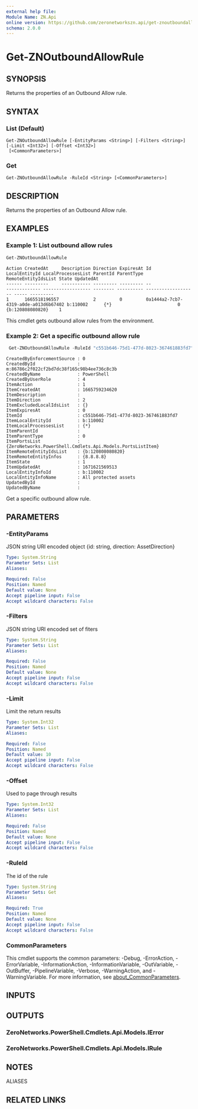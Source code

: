 ```yaml
---
external help file:
Module Name: ZN.Api
online version: https://github.com/zeronetworkszn.api/get-znoutboundallowrule
schema: 2.0.0
---
```


# Get-ZNOutboundAllowRule

## SYNOPSIS
Returns the properties of an Outbound Allow rule.

## SYNTAX

### List (Default)
```
Get-ZNOutboundAllowRule [-EntityParams <String>] [-Filters <String>] [-Limit <Int32>] [-Offset <Int32>]
 [<CommonParameters>]
```

### Get
```
Get-ZNOutboundAllowRule -RuleId <String> [<CommonParameters>]
```

## DESCRIPTION
Returns the properties of an Outbound Allow rule.

## EXAMPLES

### Example 1: List outbound allow rules
```powershell
Get-ZNOutboundAllowRule
```

```output
Action CreatedAt     Description Direction ExpiresAt Id                                   LocalEntityId LocalProcessesList ParentId ParentType RemoteEntityIdsList State UpdatedAt
------ ---------     ----------- --------- --------- --                                   ------------- ------------------ -------- ---------- ------------------- ----- ---------
1      1665518196557             2         0         0a1444a2-7cb7-4319-a0de-a013d6b67402 b:110002      {*}                         0          {b:120808080820}    1   
```

This cmdlet gets outbound allow rules from the environment.

### Example 2: Get a specific outbound allow rule
```powershell
 Get-ZNOutboundAllowRule -RuleId "c551b646-75d1-477d-8023-367461883fd7"
```

```output
CreatedByEnforcementSource : 0
CreatedById                : m:86786c2f022cf2bd7dc38f165c98b4ee736c8c3b
CreatedByName              : PowerShell
CreatedByUserRole          : 4
ItemAction                 : 1
ItemCreatedAt              : 1665759234620
ItemDescription            : 
ItemDirection              : 2
ItemExcludedLocalIdsList   : {}
ItemExpiresAt              : 0
ItemId                     : c551b646-75d1-477d-8023-367461883fd7
ItemLocalEntityId          : b:110002
ItemLocalProcessesList     : {*}
ItemParentId               : 
ItemParentType             : 0
ItemPortsList              : {ZeroNetworks.PowerShell.Cmdlets.Api.Models.PortsListItem}
ItemRemoteEntityIdsList    : {b:120808080820}
ItemRemoteEntityInfos      : {8.8.8.8}
ItemState                  : 1
ItemUpdatedAt              : 1671621569513
LocalEntityInfoId          : b:110002
LocalEntityInfoName        : All protected assets
UpdatedById                : 
UpdatedByName              :
```

Get a specific outbound allow rule.

## PARAMETERS

### -EntityParams
JSON string URI encoded object {id: string, direction: AssetDirection}

```yaml
Type: System.String
Parameter Sets: List
Aliases:

Required: False
Position: Named
Default value: None
Accept pipeline input: False
Accept wildcard characters: False
```

### -Filters
JSON string URI encoded set of fiters

```yaml
Type: System.String
Parameter Sets: List
Aliases:

Required: False
Position: Named
Default value: None
Accept pipeline input: False
Accept wildcard characters: False
```

### -Limit
Limit the return results

```yaml
Type: System.Int32
Parameter Sets: List
Aliases:

Required: False
Position: Named
Default value: 10
Accept pipeline input: False
Accept wildcard characters: False
```

### -Offset
Used to page through results

```yaml
Type: System.Int32
Parameter Sets: List
Aliases:

Required: False
Position: Named
Default value: None
Accept pipeline input: False
Accept wildcard characters: False
```

### -RuleId
The id of the rule

```yaml
Type: System.String
Parameter Sets: Get
Aliases:

Required: True
Position: Named
Default value: None
Accept pipeline input: False
Accept wildcard characters: False
```

### CommonParameters
This cmdlet supports the common parameters: -Debug, -ErrorAction, -ErrorVariable, -InformationAction, -InformationVariable, -OutVariable, -OutBuffer, -PipelineVariable, -Verbose, -WarningAction, and -WarningVariable. For more information, see [about_CommonParameters](http://go.microsoft.com/fwlink/?LinkID=113216).

## INPUTS

## OUTPUTS

### ZeroNetworks.PowerShell.Cmdlets.Api.Models.IError

### ZeroNetworks.PowerShell.Cmdlets.Api.Models.IRule

## NOTES

ALIASES

## RELATED LINKS

